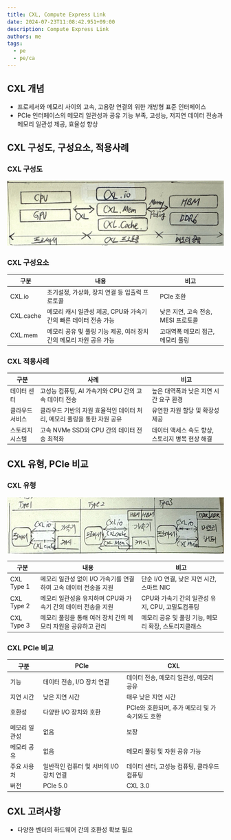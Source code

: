 ```yaml
---
title: CXL, Compute Express Link
date: 2024-07-23T11:08:42.951+09:00
description: Compute Express Link
authors: me
tags:
  - pe
  - pe/ca
---
```


## CXL 개념

- 프로세서와 메모리 사이의 고속, 고용량 연결의 위한 개방형 표준 인터페이스
- PCIe 인터페이스의 메모리 일관성과 공유 기능 부족, 고성능, 저지연 데이터 전송과 메모리 일관성 제공, 효율성 향상

## CXL 구성도, 구성요소, 적용사례

### CXL 구성도

![cxl](./assets/cxl.jpg)

### CXL 구성요소

| 구분 | 내용 | 비고 |
| --- | --- | --- |
| CXL.io | 초기설정, 가상화, 장치 연결 등 입출력 프로토콜 | PCIe 호환 |
| CXL.cache | 메모리 캐시 일관성 제공, CPU와 가속기 간의 빠른 데이터 전송 가능 | 낮은 지연, 고속 전송, MESI 프로토콜 |
| CXL.mem | 메모리 공유 및 풀링 기능 제공, 여러 장치 간의 메모리 자원 공유 가능 | 고대역폭 메모리 접근, 메모리 풀링 |

### CXL 적용사례

| 구분 | 사례 | 비고 |
| --- | --- | --- |
| 데이터 센터 | 고성능 컴퓨팅, AI 가속기와 CPU 간의 고속 데이터 전송 | 높은 대역폭과 낮은 지연 시간 요구 환경 |
| 클라우드 서비스 | 클라우드 기반의 자원 효율적인 데이터 처리, 메모리 풀링을 통한 자원 공유 | 유연한 자원 할당 및 확장성 제공 |
| 스토리지 시스템 | 고속 NVMe SSD와 CPU 간의 데이터 전송 최적화 | 데이터 액세스 속도 향상, 스토리지 병목 현상 해결 |

## CXL 유형, PCIe 비교

### CXL 유형

![cxl type](./assets/cxl-type.jpg)

| 구분 | 내용 | 비고 |
| --- | --- | --- |
| CXL Type 1 | 메모리 일관성 없이 I/O 가속기를 연결하여 고속 데이터 전송을 지원 | 단순 I/O 연결, 낮은 지연 시간, 스마트 NIC |
| CXL Type 2 | 메모리 일관성을 유지하며 CPU와 가속기 간의 데이터 전송을 지원 | CPU와 가속기 간의 일관성 유지, CPU, 고밀도컴퓨팅 |
| CXL Type 3 | 메모리 풀링을 통해 여러 장치 간의 메모리 자원을 공유하고 관리 | 메모리 공유 및 풀링 기능, 메모리 확장, 스토리지클래스 |

### CXL PCIe 비교

| 구분 | PCIe | CXL |
|---|---|---|
| 기능 | 데이터 전송, I/O 장치 연결 | 데이터 전송, 메모리 일관성, 메모리 공유 |
| 지연 시간 | 낮은 지연 시간 | 매우 낮은 지연 시간 |
| 호환성 | 다양한 I/O 장치와 호환 | PCIe와 호환되며, 추가 메모리 및 가속기와도 호환 |
| 메모리 일관성 | 없음 | 보장 |
| 메모리 공유 | 없음 | 메모리 풀링 및 자원 공유 가능 |
| 주요 사용처 | 일반적인 컴퓨터 및 서버의 I/O 장치 연결 | 데이터 센터, 고성능 컴퓨팅, 클라우드 컴퓨팅 |
| 버전 | PCIe 5.0 | CXL 3.0 |

## CXL 고려사항

- 다양한 벤더의 하드웨어 간의 호환성 확보 필요
